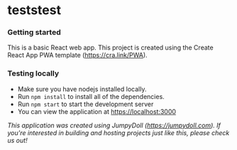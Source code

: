 # teststest


### Getting started
This is a basic React web app. This project is created using the Create React App PWA template (https://cra.link/PWA).

### Testing locally
- Make sure you have nodejs installed locally.
- Run `npm install` to install all of the dependencies.
- Run `npm start` to start the development server
- You can view the application at <https://localhost:3000>


*This application was created using JumpyDoll (https://jumpydoll.com). If you're interested in building and hosting projects just like this, please check us out!*
